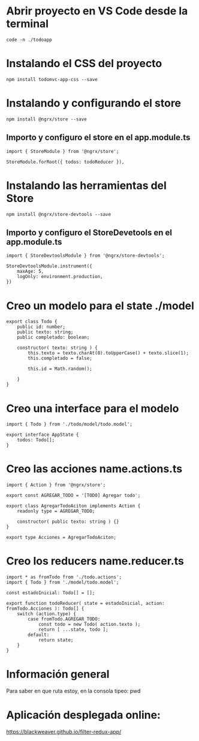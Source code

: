 # Abrir proyecto en VS Code desde la terminal

```
code -n ./todoapp
```

# Instalando el CSS del proyecto

```
npm install todomvc-app-css --save
```

# Instalando y configurando el store

```
npm install @ngrx/store --save
```

## Importo y configuro el store en el app.module.ts

```
import { StoreModule } from '@ngrx/store';

StoreModule.forRoot({ todos: todoReducer }),
```
# Instalando las herramientas del Store

```
npm install @ngrx/store-devtools --save
```

## Importo y configuro el StoreDevetools en el app.module.ts

```
import { StoreDevtoolsModule } from '@ngrx/store-devtools';

StoreDevtoolsModule.instrument({
    maxAge: 5,
    logOnly: environment.production,
})
```

# Creo un modelo para el state ./model

```
export class Todo {
    public id: number;
    public texto: string;
    public completado: boolean;

    constructor( texto: string ) {
        this.texto = texto.charAt(0).toUpperCase() + texto.slice(1);
        this.completado = false;

        this.id = Math.random();

    }
}
```

# Creo una interface para el modelo

```
import { Todo } from './todo/model/todo.model';

export interface AppState {
    todos: Todo[];
}
```

# Creo las acciones name.actions.ts

```
import { Action } from '@ngrx/store';

export const AGREGAR_TODO = '[TODO] Agregar todo';

export class AgregarTodoAciton implements Action {
    readonly type = AGREGAR_TODO;

    constructor( public texto: string ) {}
}

export type Acciones = AgregarTodoAciton;

```

# Creo los reducers name.reducer.ts

```
import * as fromTodo from './todo.actions';
import { Todo } from './model/todo.model';

const estadoInicial: Todo[] = [];

export function todoReducer( state = estadoInicial, action: fromTodo.Acciones ): Todo[] {
    switch (action.type) {
        case fromTodo.AGREGAR_TODO:
            const todo = new Todo( action.texto );
            return [ ...state, todo ];
        default:
            return state;
    }
}
```

# Información general

Para saber en que ruta estoy, en la consola tipeo: pwd

# Aplicación desplegada online:

https://blackweaver.github.io/filter-redux-app/
